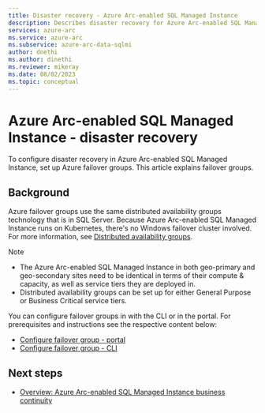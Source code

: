 ```yaml
---
title: Disaster recovery - Azure Arc-enabled SQL Managed Instance
description: Describes disaster recovery for Azure Arc-enabled SQL Managed Instance
services: azure-arc
ms.service: azure-arc
ms.subservice: azure-arc-data-sqlmi
author: dnethi
ms.author: dinethi
ms.reviewer: mikeray
ms.date: 08/02/2023
ms.topic: conceptual
---
```


# Azure Arc-enabled SQL Managed Instance - disaster recovery 

To configure disaster recovery in Azure Arc-enabled SQL Managed Instance, set up Azure failover groups. This article explains failover groups.

## Background

Azure failover groups use the same distributed availability groups technology that is in SQL Server. Because Azure Arc-enabled SQL Managed Instance runs on Kubernetes, there's no Windows failover cluster involved.  For more information, see [Distributed availability groups](/sql/database-engine/availability-groups/windows/distributed-availability-groups).

> [!NOTE]
> - The Azure Arc-enabled SQL Managed Instance in both geo-primary and geo-secondary sites need to be identical in terms of their compute & capacity, as well as service tiers they are deployed in.
> - Distributed availability groups can be set up for either General Purpose or Business Critical service tiers. 

You can configure failover groups in with the CLI or in the portal. For prerequisites and instructions see the respective content below:

- [Configure failover group - portal](managed-instance-disaster-recovery-portal.md)
- [Configure failover group - CLI](managed-instance-disaster-recovery-cli.md)

## Next steps

- [Overview: Azure Arc-enabled SQL Managed Instance business continuity](managed-instance-business-continuity-overview.md)
